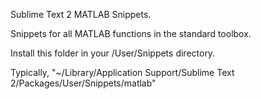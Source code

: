 Sublime Text 2 MATLAB Snippets.

Snippets for all MATLAB functions in the standard toolbox.  

Install this folder in your /User/Snippets directory.  

Typically, "~/Library/Application Support/Sublime Text 2/Packages/User/Snippets/matlab"

